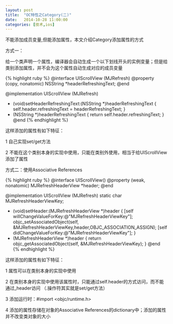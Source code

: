```yaml
---
layout: post
title:  "OC特性之Category(二)"
date:   2014-10-28 11:00:00
categories: [技术,ios]
---
```


不能添加成员变量,但能添加属性，本文介绍Category添加属性的方式

方式一：

给一个类声明一个属性，编译器会自动生成一个以下划线开头的实例变量；但是给类别添加属性，并不会为这个属性自动生成对应的成员变量

{% highlight ruby %}
@interface UIScrollView (MJRefresh)
@property (copy, nonatomic) NSString *headerRefreshingText;
@end

@implementation UIScrollView (MJRefresh)
- (void)setHeaderRefreshingText:(NSString *)headerRefreshingText
{
    self.header.refreshingText = headerRefreshingText;
}
- (NSString *)headerRefreshingText
{
    return self.header.refreshingText;
}
@end
{% endhighlight %}

这样添加的属性有如下特征：

1 自己实现set/get方法

2 不能在这个类别本身的实现中使用，只能在类别外使用，相当于给UIScrollView添加了属性

方式二：使用Associative References

{% highlight ruby %}
@interface UIScrollView()
@property (weak, nonatomic) MJRefreshHeaderView *header;
@end

@implementation UIScrollView (MJRefresh)
static char MJRefreshHeaderViewKey;
- (void)setHeader:(MJRefreshHeaderView *)header {
    [self willChangeValueForKey:@"MJRefreshHeaderViewKey"];
    objc_setAssociatedObject(self, &MJRefreshHeaderViewKey,header,OBJC_ASSOCIATION_ASSIGN);
    [self didChangeValueForKey:@"MJRefreshHeaderViewKey"];
}
- (MJRefreshHeaderView *)header {
    return objc_getAssociatedObject(self, &MJRefreshHeaderViewKey);
}
@end
{% endhighlight %}

这样添加的属性有如下特征：

1 属性可以在类别本身的实现中使用

2 在类别本身的实现中使用该属性时，只能通过self.header的方式访问，而不能通过_header访问 （.操作符其实就是set/get方法）

3 添加运行时：#import <objc/runtime.h>

4 添加的属性存储在对象的Associative References的dictionary中；添加的属性并不改变类对象的大小
